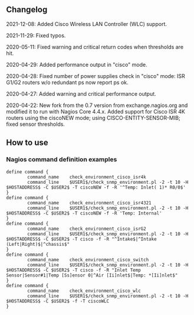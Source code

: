 ## Changelog

2021-12-08: Added Cisco Wireless LAN Controller (WLC) support.

2021-11-29: Fixed typos.

2020-05-11: Fixed warning and critical return codes when thresholds are hit.

2020-04-29: Added performance output in "cisco" mode.

2020-04-28: Fixed number of power supplies check in "cisco" mode: ISR G1/G2 routers w/o redundant ps now report ps ok.

2020-04-27: Added warning and critical performance output.

2020-04-22: New fork from the 0.7 version from exchange.nagios.org and modified it to run with Nagios Core 4.4.x.
            Added support for Cisco ISR 4K routers using the ciscoNEW mode; using CISCO-ENTITY-SENSOR-MIB; fixed sensor thresholds.


## How to use
### Nagios command definition examples
```
define command {
        command_name    check_environment_cisco_isr4k
        command_line    $USER1$/check_snmp_environment.pl -2 -t 10 -H $HOSTADDRESS$ -C $USER2$ -T ciscoNEW -f -R '^Temp: Inlet( 1)* R0/0$'
}
define command {
        command_name    check_environment_cisco_isr4321
        command_line    $USER1$/check_snmp_environment.pl -2 -t 10 -H $HOSTADDRESS$ -C $USER2$ -T ciscoNEW -f -R 'Temp: Internal'
}
define command {
        command_name    check_environment_cisco_isrG2
        command_line    $USER1$/check_snmp_environment.pl -2 -t 10 -H $HOSTADDRESS$ -C $USER2$ -T cisco -f -R "^Intake$|^Intake (Left|Right)$|^chassis$"
}
define command {
        command_name    check_environment_cisco_switch
        command_line    $USER1$/check_snmp_environment.pl -2 -t 10 -H $HOSTADDRESS$ -C $USER2$ -T cisco -f -R "Inlet Temp Sensor|Sensor#1|Temp [Ss]ensor 0|^Air [Ii]nlet$|Temp: *[Ii]nlet$"
}
define command {
        command_name    check_environment_cisco_wlc
        command_line    $USER1$/check_snmp_environment.pl -2 -t 10 -H $HOSTADDRESS$ -C $USER2$ -f -T ciscoWLC
}
```
